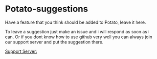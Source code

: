 # Potato-suggestions
Have a feature that you think should be added to Potato, leave it here.

To leave a suggestion just make an issue and i will respond as soon as i can. Or if you dont know how to use github very well you can always join our support server and put the suggestion there.

[Support Server:](https://discord.gg/zkRcymnEXf)
